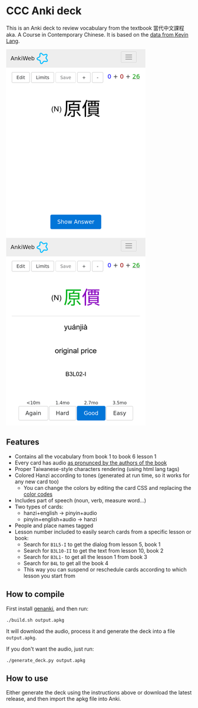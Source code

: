 # CCC Anki deck

This is an Anki deck to review vocabulary from the textbook 當代中文課程 aka. A Course in Contemporary Chinese. It is based on the [data from Kevin Lang](https://github.com/kevinlang/ccc-flashcards).

![Sample question screenshot](question.png)
![Sample answer screenshot](answer.png)

## Features

* Contains all the vocabulary from book 1 to book 6 lesson 1
* Every card has audio [as pronunced by the authors of the book](http://mtc.ntnu.edu.tw/chinese-resource.htm)
* Proper Taiwanese-style characters rendering (using html lang tags)
* Colored Hanzi according to tones (generated at run time, so it works for any new card too)
  * You can change the colors by editing the card CSS and replacing the [color codes](https://en.wikipedia.org/wiki/Web_colors)
* Includes part of speech (noun, verb, measure word…)
* Two types of cards:
  * hanzi+english → pinyin+audio
  * pinyin+english+audio → hanzi
* People and place names tagged
* Lesson number included to easily search cards from a specific lesson or book:
  * Search for `B1L5-I` to get the dialog from lesson 5, book 1
  * Search for `B3L10-II` to get the text from lesson 10, book 2
  * Search for `B3L1-` to get all the lesson 1 from book 3
  * Search for `B4L` to get all the book 4
  * This way you can suspend or reschedule cards according to which lesson you start from

## How to compile

First install [genanki](https://github.com/kerrickstaley/genanki), and then run:
```
./build.sh output.apkg
```
It will download the audio, process it and generate the deck into a file `output.apkg`.

If you don't want the audio, just run:
```
./generate_deck.py output.apkg
```

## How to use

Either generate the deck using the instructions above or download the latest release, and then import the apkg file into Anki.
